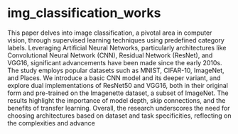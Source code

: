 # img_classification_works

This paper delves into image classification, a pivotal area in computer vision, through supervised learning techniques using predefined category labels. Leveraging Artificial Neural Networks, particularly architectures like Convolutional Neural Network (CNN), Residual Network (ResNet), and VGG16, significant advancements have been made since the early 2010s. The study employs popular datasets such as MNIST, CIFAR-10, ImageNet, and Places. We introduce a basic CNN model and its deeper variant, and explore dual implementations of ResNet50 and VGG16, both in their original form and pre-trained on the Imagenette dataset, a subset of ImageNet. The results highlight the importance of model depth, skip connections, and the benefits of transfer learning. Overall, the research underscores the need for choosing architectures based on dataset and task specificities, reflecting on the complexities and advance
